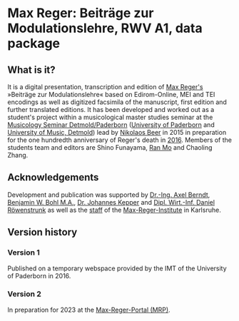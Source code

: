 # Max Reger: Beiträge zur Modulationslehre, RWV A1, data package

## What is it?

It is a digital presentation, transcription and edition of [Max Reger's](https://maxreger.info/biography) »Beiträge zur Modulationslehre« based on Edirom-Online, MEI and TEI encodings as well as digitized facsimila of the manuscript, first edition and further translated editions. It has been developed and worked out as a student's project within a musicological master studies seminar at the [Musicology Seminar Detmold/Paderborn](https://www.muwi-detmold-paderborn.de) ([University of Paderborn](https://www.uni-paderborn.de) and [University of Music, Detmold](https://www.hfm-detmold.de)) lead by [Nikolaos Beer](@nikobeer) in 2015 in preparation for the one hundredth anniversary of Reger's death in [2016](https://www.reger2016.de). Members of the students team and editors are Shino Funayama, [Ran Mo](@ran-mo) and Chaoling Zhang.

## Acknowledgements

Development and publication was supported by [Dr.-Ing. Axel Berndt](@axelberndt), [Benjamin W. Bohl M.A.](@bwbohl), [Dr. Johannes Kepper](@kepper) and [Dipl. Wirt.-Inf. Daniel Röwenstrunk](@roewenstrunk) as well as the [staff](https://www.max-reger-institut.de/de/institut/mitarbeiter) of the [Max-Reger-Institute](https://www.max-reger-institut.de) in Karlsruhe.

## Version history

### Version 1
Published on a temporary webspace provided by the IMT of the University of Paderborn in 2016.

### Version 2
In preparation for 2023 at the [Max-Reger-Portal (MRP)](https://www.maxreger.info).